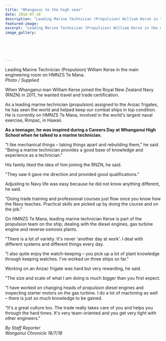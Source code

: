 ```yaml
---
title: "Whanganui to the high seas"
date: 2018-07-18
description: "Leading Marine Technician (Propulsion) William Kerse in the main engineering room on HMNZS Te Mana."
featured-image: 
excerpt: "Leading Marine Technician (Propulsion) William Kerse in the main engineering room on HMNZS Te Mana."
image_gallery:
	
	
	
	
	
---
```


<p><span>Leading Marine Technician (Propulsion) William Kerse in the main engineering room on HMNZS Te Mana. <br /><em>Photo / Supplied</em></span></p>
<p class="element element-paragraph">When Whanganui man William Kerse joined the Royal New Zealand Navy (RNZN) in 2011, he wanted travel and trade certification.</p>
<p class="element element-paragraph">As a leading marine technician (propulsion) assigned to the Anzac frigates, he has seen the world and helped keep our combat ships in top condition. He is currently on HMNZS Te Mana, involved in the world's largest naval exercise, Rimpac, in Hawaii.</p>
<p class="element element-paragraph"><strong>As a teenager, he was inspired during a Careers Day at Whanganui High School when he talked to a marine technician.</strong></p>
<p class="element element-paragraph">"I like mechanical things &ndash; taking things apart and rebuilding them," he said. "Being a marine technician provides a good base of knowledge and experience as a technician."</p>
<p class="element element-paragraph">His family liked the idea of him joining the RNZN, he said.</p>
<p class="element element-paragraph">"They saw it gave me direction and provided good qualifications."</p>
<p class="element element-paragraph">Adjusting to Navy life was easy because he did not know anything different, he said.</p>
<p class="element element-paragraph">"Doing trade training and professional courses just flow once you know how the Navy teaches. Practical skills are picked up by doing the course and on the job."</p>
<p class="element element-paragraph">On HMNZS Te Mana, leading marine technician Kerse is part of the propulsion team on the ship, dealing with the diesel engines, gas turbine engine and reverse osmosis plants.</p>
<p class="element element-paragraph">"There is a lot of variety. It's never 'another day at work'. I deal with different systems and different things every day.</p>
<p class="element element-paragraph">"I also quite enjoy the watch-keeping &ndash; you pick up a lot of plant knowledge through keeping watches. I've worked on three ships so far."</p>
<p class="element element-paragraph">Working on an Anzac frigate was hard but very rewarding, he said.</p>
<p class="element element-paragraph">"The size and scale of what I am doing is much bigger than you first expect.</p>
<p class="element element-paragraph">"I have worked on changing heads of propulsion diesel engines and inspecting starter motors on the gas turbine. I do a lot of machining as well &ndash; there is just so much knowledge to be gained.</p>
<p class="element element-paragraph">"It's a great culture too. The trade really takes care of you and helps you through the hard times. It's very team-oriented and you get very tight with other engineers."</p>
<p><span><em>By Staff Reporter<br />Wanganui Chronicle 18/7/18</em></span></p>

